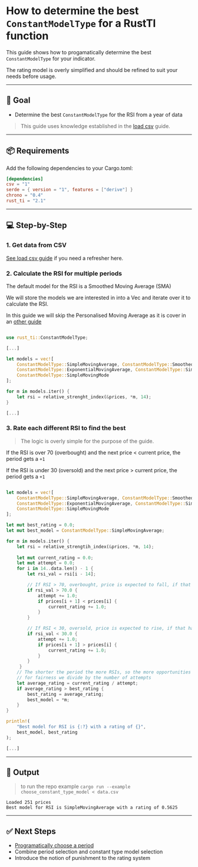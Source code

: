 # How to determine the best `ConstantModelType` for a RustTI function

This guide shows how to progamatically determine the best `ConstantModelType` for your indicator.

The rating model is overly simplified and should be refined to suit your needs before usage.

---

## 🎯 Goal

- Determine the best `ConstantModelType` for the RSI from a year of data

> This guide uses knowledge established in the [load csv](./load_csv.md) guide.

---

## 📦 Requirements

Add the following dependencies to your Cargo.toml:

```toml
[dependencies]
csv = "1"
serde = { version = "1", features = ["derive"] }
chrono = "0.4"
rust_ti = "2.1"
```

---

## 💻 Step-by-Step

### 1. Get data from CSV

[See load csv guide](./load_csv.md) if you need a refresher here.

### 2. Calculate the RSI for multiple periods

The default model for the RSI is a Smoothed Moving Average (SMA)

We will store the models we are interested in into a Vec and iterate over it to calculate the RSI.

In this guide we will skip the Personalised Moving Average as it is cover in an [other guide](./)

```rust

use rust_ti::ConstantModelType;

[...]

let models = vec![
    ConstantModelType::SimpleMovingAverage, ConstantModelType::SmoothedMovingAverage,
    ConstantModelType::ExponentialMovingAverage, ConstantModelType::SimpleMovingMedian,
    ConstantModelType::SimpleMovingMode
];

for m in models.iter() {
    let rsi = relative_strenght_index(&prices, *m, 14);
}

[...]

```

### 3. Rate each different RSI to find the best

> The logic is overly simple for the purpose of the guide.

If the RSI is over 70 (overbought) and the next price < current price, the period gets a `+1`

If the RSI is under 30 (oversold) and the next price > current price, the period gets a `+1`


```rust

let models = vec![
    ConstantModelType::SimpleMovingAverage, ConstantModelType::SmoothedMovingAverage,
    ConstantModelType::ExponentialMovingAverage, ConstantModelType::SimpleMovingMedian,
    ConstantModelType::SimpleMovingMode
];

let mut best_rating = 0.0;
let mut best_model = ConstantModelType::SimpleMovingAverage;

for m in models.iter() {
    let rsi = relative_strengtih_index(&prices, *m, 14);
   
    let mut current_rating = 0.0;
    let mut attempt = 0.0;
    for i in 14..data.len() - 1 { 
        let rsi_val = rsi[i - 14]; 

        // If RSI > 70, overbought, price is expected to fall, if that happens +1 reward
        if rsi_val > 70.0 {
            attempt += 1.0;
            if prices[i + 1] < prices[i] {
                current_rating += 1.0;
            }
        }

        // If RSI < 30, oversold, price is expected to rise, if that happens +1 reward
        if rsi_val < 30.0 {
            attempt += 1.0;
            if prices[i + 1] > prices[i] {
                current_rating += 1.0;
            }
        }
     }
    // The shorter the period the more RSIs, so the more opportunities to be right,
    // for fairness we divide by the number of attempts
    let average_rating = current_rating / attempt;
    if average_rating > best_rating {
        best_rating = average_rating;
        best_model = *m;
    }
}

println!(
    "Best model for RSI is {:?} with a rating of {}",
    best_model, best_rating
);

[...]

```

---

## 🧪 Output

> to run the repo example `cargo run --example choose_constant_type_model < data.csv`

```shell
Loaded 251 prices
Best model for RSI is SimpleMovingAverage with a rating of 0.5625
```

---

## ✅ Next Steps

- [Programatically choose a period](./choose_period.md) 
- Combine period selection and constant type model selection
- Introduce the notion of punishment to the rating system
